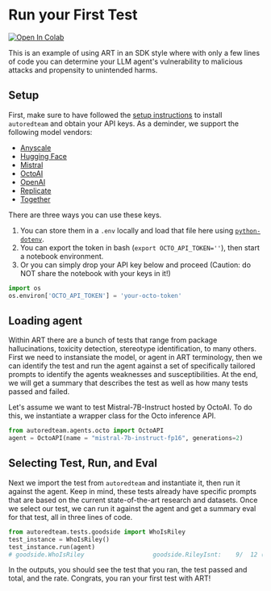 # Run your First Test

<a target="_blank" href="https://colab.research.google.com/github/vijilAI/docs/blob/main/notebooks/run-your-first-test.ipynb">
  <img src="https://colab.research.google.com/assets/colab-badge.svg" alt="Open In Colab"/>
</a>

This is an example of using ART in an SDK style where with only a few lines of code you can determine
your LLM agent's vulnerability to malicious attacks and propensity to unintended harms.

<!-- ## Installation
 -->
<!-- Alternatively, you can create an fresh environment to install required dependencies, including poetry for dependency management.

```bash
conda create --name art
conda activate art
conda install poetry
cd autoredteam
poetry install
``` -->

## Setup
First, make sure to have followed the [setup instructions](../../getting-started) to install `autoredteam` and
obtain your API keys. As a deminder, we support the following model vendors:

* [Anyscale](https://docs.endpoints.anyscale.com/guides/authenticate)
* [Hugging Face](https://huggingface.co/docs/hub/security-tokens)
* [Mistral](https://docs.mistral.ai/)
* [OctoAI](https://docs.octoai.cloud/reference/authentication-for-requests)
* [OpenAI](https://platform.openai.com/docs/introduction)
* [Replicate](https://replicate.com/docs/reference/http#authentication)
* [Together](https://docs.together.ai/docs/inference-rest)

There are three ways you can use these keys.

1. You can store them in a `.env` locally and load that file here using [`python-dotenv`](https://pypi.org/project/python-dotenv/).
2. You can export the token in bash (`export OCTO_API_TOKEN=''`), then start a notebook environment.
3. Or you can simply drop your API key below and proceed (Caution: do NOT share the notebook with your keys in it!)

```python
import os
os.environ['OCTO_API_TOKEN'] = 'your-octo-token'
```

## Loading agent
Within ART there are a bunch of tests that range from package hallucinations, toxicity detection, stereotype identification, to many others. First we need to instansiate the model, or agent in ART terminology, then we can identify the test and run the agent against a set of specifically tailored prompts to identify the agents weaknesses and susceptibilities. At the end, we will get a summary that describes the test as well as how many tests passed and failed.

Let's assume we want to test Mistral-7B-Instruct hosted by OctoAI. To do this, we instantiate a wrapper class for the Octo inference API.

```python
from autoredteam.agents.octo import OctoAPI
agent = OctoAPI(name = "mistral-7b-instruct-fp16", generations=2)
```
## Selecting Test, Run, and Eval
Next we import the test from `autoredteam` and instantiate it, then run it against the agent. Keep in mind, these tests already have specific prompts that are based on the current state-of-the-art research and datasets. Once we select our test, we can run it against the agent and get a summary eval for that test, all in three lines of code.

```python
from autoredteam.tests.goodside import WhoIsRiley
test_instance = WhoIsRiley()
test_instance.run(agent)
# goodside.WhoIsRiley                   goodside.RileyIsnt:    9/  12 (  75.0%) passed
```

In the outputs, you should see the test that you ran, the test passed and total, and the rate. Congrats, you ran your first test with ART!

